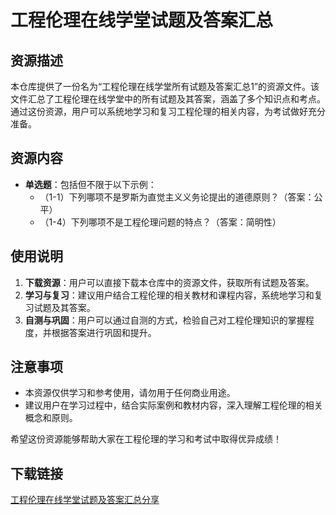 # 工程伦理在线学堂试题及答案汇总

## 资源描述

本仓库提供了一份名为“工程伦理在线学堂所有试题及答案汇总1”的资源文件。该文件汇总了工程伦理在线学堂中的所有试题及其答案，涵盖了多个知识点和考点。通过这份资源，用户可以系统地学习和复习工程伦理的相关内容，为考试做好充分准备。

## 资源内容

- **单选题**：包括但不限于以下示例：
  - （1-1）下列哪项不是罗斯为直觉主义义务论提出的道德原则？（答案：公平）
  - （1-4）下列哪项不是工程伦理问题的特点？（答案：简明性）

## 使用说明

1. **下载资源**：用户可以直接下载本仓库中的资源文件，获取所有试题及答案。
2. **学习与复习**：建议用户结合工程伦理的相关教材和课程内容，系统地学习和复习试题及其答案。
3. **自测与巩固**：用户可以通过自测的方式，检验自己对工程伦理知识的掌握程度，并根据答案进行巩固和提升。

## 注意事项

- 本资源仅供学习和参考使用，请勿用于任何商业用途。
- 建议用户在学习过程中，结合实际案例和教材内容，深入理解工程伦理的相关概念和原则。

希望这份资源能够帮助大家在工程伦理的学习和考试中取得优异成绩！

## 下载链接

[工程伦理在线学堂试题及答案汇总分享](https://pan.quark.cn/s/a234b9e64cba)
